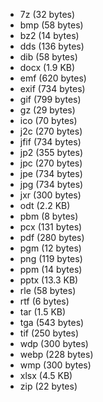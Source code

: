   * 7z (32 bytes)
  * bmp (58 bytes)
  * bz2 (14 bytes)
  * dds (136 bytes)
  * dib (58 bytes)
  * docx (1.9 KB)
  * emf (620 bytes)
  * exif (734 bytes)
  * gif (799 bytes)
  * gz (29 bytes)
  * ico (70 bytes)
  * j2c (270 bytes)
  * jfif (734 bytes)
  * jp2 (355 bytes)
  * jpc (270 bytes)
  * jpe (734 bytes)
  * jpg (734 bytes)
  * jxr (300 bytes)
  * odt (2.2 KB)
  * pbm (8 bytes)
  * pcx (131 bytes)
  * pdf (280 bytes)
  * pgm (12 bytes)
  * png (119 bytes)
  * ppm (14 bytes)
  * pptx (13.3 KB)
  * rle (58 bytes)
  * rtf (6 bytes)
  * tar (1.5 KB)
  * tga (543 bytes)
  * tif (250 bytes)
  * wdp (300 bytes)
  * webp (228 bytes)
  * wmp (300 bytes)
  * xlsx (4.5 KB)
  * zip (22 bytes)
